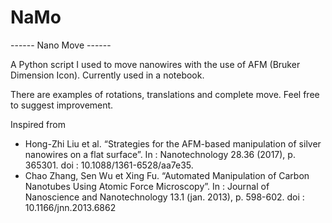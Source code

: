 # NaMo
 ------ Nano Move ------

A Python script I used to move nanowires with the use of AFM (Bruker Dimension Icon). Currently used in a notebook.

There are examples of rotations, translations and complete move. Feel free to suggest improvement.

Inspired from
- Hong-Zhi Liu et al. “Strategies for the AFM-based manipulation of silver
nanowires on a flat surface”. In : Nanotechnology 28.36 (2017), p. 365301.
doi : 10.1088/1361-6528/aa7e35.
- Chao Zhang, Sen Wu et Xing Fu. “Automated Manipulation of Carbon
Nanotubes Using Atomic Force Microscopy”. In : Journal of Nanoscience
and Nanotechnology 13.1 (jan. 2013), p. 598-602. doi : 10.1166/jnn.2013.6862
